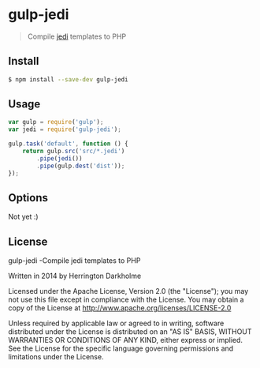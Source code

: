 gulp-jedi
================

> Compile [jedi](https://github.com/baixing/jedi) templates to PHP



## Install

```bash
$ npm install --save-dev gulp-jedi
```

## Usage

```js
var gulp = require('gulp');
var jedi = require('gulp-jedi');

gulp.task('default', function () {
	return gulp.src('src/*.jedi')
		.pipe(jedi())
		.pipe(gulp.dest('dist'));
});
```

## Options
Not yet :)

## License

gulp-jedi -Compile jedi templates to PHP

Written in 2014 by Herrington Darkholme

Licensed under the Apache License, Version 2.0 (the "License"); you may not use this file except in compliance with the License. You may obtain a copy of the License at http://www.apache.org/licenses/LICENSE-2.0

Unless required by applicable law or agreed to in writing, software distributed under the License is distributed on an "AS IS" BASIS, WITHOUT WARRANTIES OR CONDITIONS OF ANY KIND, either express or implied. See the License for the specific language governing permissions and limitations under the License.
